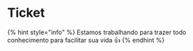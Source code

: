 # Ticket

{% hint style="info" %}
Estamos trabalhando para trazer todo conhecimento para facilitar sua vida 👍
{% endhint %}
